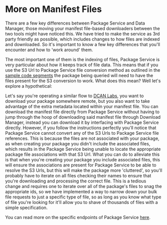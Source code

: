 More on Manifest Files
======================
There are a few key differences between Package Service
and Data Manager, those moving your manifest file-based
downloaders between the two tools might have noticed this.
We have tried to make the service as 3rd party friendly as
possible, which includes changes to how files are indexed
and downloaded. So it's important to know a few key
differences that you'll encounter and how to 'work around'
them.  

The most important one of them is the indexing of files,
Package Service is very particular about how it keeps track
of file data. This means that if you use the S3 Url to Package
Service file conversion method as outlined in the [sample code segments](example/README.md)
the package being queried will need to have the files present
for the S3 conversion to work. What does this mean? Well let's
explore a hypothetical:  

Let's say you're operating a similar flow to
[DCAN Labs](https://github.com/DCAN-Labs/nda-abcd-s3-downloader),
you want to download your package somewhere remote, but you also
want to take advantage of the extra metadata located within your
manifest file. You can download the manifest file directly from
Package Service without having to jump through the hoop of
downloading said manifest file through Download Manager, instead
you can download it by interfacing with Package Service directly.
However, if you follow the instructions perfectly you'll notice that Package
Service cannot convert any of the S3 Urls to Package Service file references.
This is because the files are not associated with your package, as when creating
your package you didn't include the associated files, which results in the Package
Service being unable to locate the appropriate package file associations with that
S3 Url. What you can do to alleviate this is that when you're creating your package
you include associated files, this will ensure the associations are present for
Package Service to be able to resolve the S3 Urls, but this will make the package
more 'cluttered', so you'll probably have to iterate on all files checking their names
to ensure that you're downloading and processing the correct file. This is a tedious change and
requires one to iterate over all of the package's files to snag the appropriate ids,
so we have implemented a way to narrow down your bulk file requests to just a specific
type of file, so as long as you know what type of file you're looking for it'll allow
you to shave of thousands of files with a simple specification.  

You can read more on the specific endpoints of Package Service [here](endpoints/README.md).